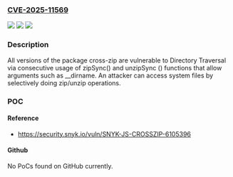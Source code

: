 ### [CVE-2025-11569](https://cve.mitre.org/cgi-bin/cvename.cgi?name=CVE-2025-11569)
![](https://img.shields.io/static/v1?label=Product&message=cross-zip&color=blue)
![](https://img.shields.io/static/v1?label=Version&message=0%20&color=brightgreen)
![](https://img.shields.io/static/v1?label=Vulnerability&message=Directory%20Traversal&color=brightgreen)

### Description

All versions of the package cross-zip are vulnerable to Directory Traversal via consecutive usage of zipSync() and unzipSync () functions that allow arguments such as __dirname. An attacker can access system files by selectively doing zip/unzip operations.

### POC

#### Reference
- https://security.snyk.io/vuln/SNYK-JS-CROSSZIP-6105396

#### Github
No PoCs found on GitHub currently.

